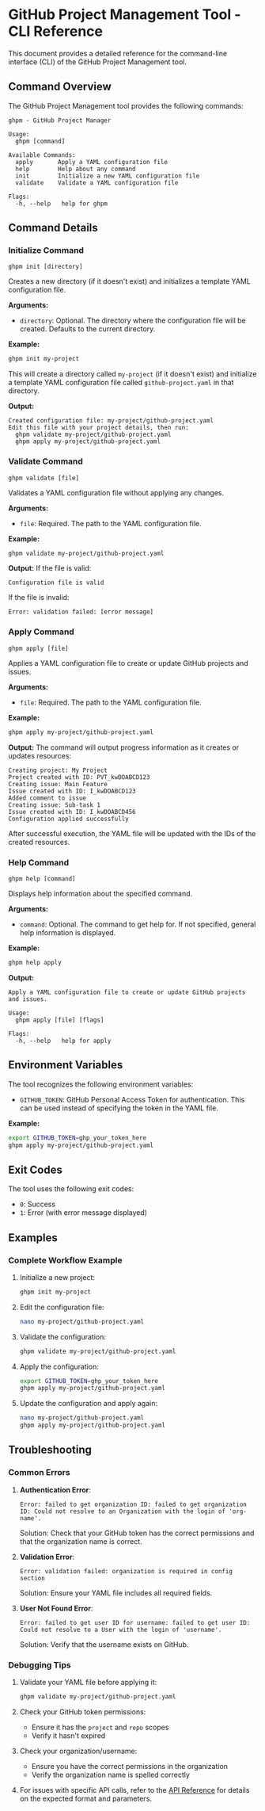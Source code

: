 # GitHub Project Management Tool - CLI Reference

This document provides a detailed reference for the command-line interface (CLI) of the GitHub Project Management tool.

## Command Overview

The GitHub Project Management tool provides the following commands:

```
ghpm - GitHub Project Manager

Usage:
  ghpm [command]

Available Commands:
  apply       Apply a YAML configuration file
  help        Help about any command
  init        Initialize a new YAML configuration file
  validate    Validate a YAML configuration file

Flags:
  -h, --help   help for ghpm
```

## Command Details

### Initialize Command

```
ghpm init [directory]
```

Creates a new directory (if it doesn't exist) and initializes a template YAML configuration file.

**Arguments:**
- `directory`: Optional. The directory where the configuration file will be created. Defaults to the current directory.

**Example:**
```bash
ghpm init my-project
```

This will create a directory called `my-project` (if it doesn't exist) and initialize a template YAML configuration file called `github-project.yaml` in that directory.

**Output:**
```
Created configuration file: my-project/github-project.yaml
Edit this file with your project details, then run:
  ghpm validate my-project/github-project.yaml
  ghpm apply my-project/github-project.yaml
```

### Validate Command

```
ghpm validate [file]
```

Validates a YAML configuration file without applying any changes.

**Arguments:**
- `file`: Required. The path to the YAML configuration file.

**Example:**
```bash
ghpm validate my-project/github-project.yaml
```

**Output:**
If the file is valid:
```
Configuration file is valid
```

If the file is invalid:
```
Error: validation failed: [error message]
```

### Apply Command

```
ghpm apply [file]
```

Applies a YAML configuration file to create or update GitHub projects and issues.

**Arguments:**
- `file`: Required. The path to the YAML configuration file.

**Example:**
```bash
ghpm apply my-project/github-project.yaml
```

**Output:**
The command will output progress information as it creates or updates resources:
```
Creating project: My Project
Project created with ID: PVT_kwDOABCD123
Creating issue: Main Feature
Issue created with ID: I_kwDOABCD123
Added comment to issue
Creating issue: Sub-task 1
Issue created with ID: I_kwDOABCD456
Configuration applied successfully
```

After successful execution, the YAML file will be updated with the IDs of the created resources.

### Help Command

```
ghpm help [command]
```

Displays help information about the specified command.

**Arguments:**
- `command`: Optional. The command to get help for. If not specified, general help information is displayed.

**Example:**
```bash
ghpm help apply
```

**Output:**
```
Apply a YAML configuration file to create or update GitHub projects and issues.

Usage:
  ghpm apply [file] [flags]

Flags:
  -h, --help   help for apply
```

## Environment Variables

The tool recognizes the following environment variables:

- `GITHUB_TOKEN`: GitHub Personal Access Token for authentication. This can be used instead of specifying the token in the YAML file.

**Example:**
```bash
export GITHUB_TOKEN=ghp_your_token_here
ghpm apply my-project/github-project.yaml
```

## Exit Codes

The tool uses the following exit codes:

- `0`: Success
- `1`: Error (with error message displayed)

## Examples

### Complete Workflow Example

1. Initialize a new project:
   ```bash
   ghpm init my-project
   ```

2. Edit the configuration file:
   ```bash
   nano my-project/github-project.yaml
   ```

3. Validate the configuration:
   ```bash
   ghpm validate my-project/github-project.yaml
   ```

4. Apply the configuration:
   ```bash
   export GITHUB_TOKEN=ghp_your_token_here
   ghpm apply my-project/github-project.yaml
   ```

5. Update the configuration and apply again:
   ```bash
   nano my-project/github-project.yaml
   ghpm apply my-project/github-project.yaml
   ```

## Troubleshooting

### Common Errors

1. **Authentication Error**:
   ```
   Error: failed to get organization ID: failed to get organization ID: Could not resolve to an Organization with the login of 'org-name'.
   ```
   Solution: Check that your GitHub token has the correct permissions and that the organization name is correct.

2. **Validation Error**:
   ```
   Error: validation failed: organization is required in config section
   ```
   Solution: Ensure your YAML file includes all required fields.

3. **User Not Found Error**:
   ```
   Error: failed to get user ID for username: failed to get user ID: Could not resolve to a User with the login of 'username'.
   ```
   Solution: Verify that the username exists on GitHub.

### Debugging Tips

1. Validate your YAML file before applying it:
   ```bash
   ghpm validate my-project/github-project.yaml
   ```

2. Check your GitHub token permissions:
   - Ensure it has the `project` and `repo` scopes
   - Verify it hasn't expired

3. Check your organization/username:
   - Ensure you have the correct permissions in the organization
   - Verify the organization name is spelled correctly

4. For issues with specific API calls, refer to the [API Reference](api_reference.md) for details on the expected format and parameters.

